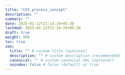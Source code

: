 ```yaml
---
title: "C03_process_concept"
description: ""
summary: ""
date: 2025-01-12T21:14:19+05:30
lastmod: 2025-01-12T21:14:19+05:30
draft: true
weight: 999
toc: true
seo:
  title: "" # custom title (optional)
  description: "" # custom description (recommended)
  canonical: "" # custom canonical URL (optional)
  noindex: false # false (default) or true
---
```

